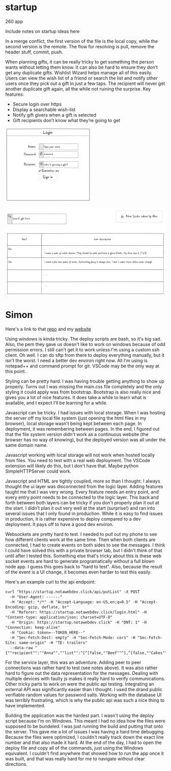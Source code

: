 # startup
260 app

Include notes on startup ideas here

In a merge conflict, the first version of the file is the local copy, while the second version is the remote. The flow for resolving is pull, remove the header stuff, commit, push.


When planning gifts, it can be really tricky to get something the person wants without letting them know. It can also be hard to ensure they don’t get any duplicate gifts. Wishlist Wizard helps manage all of this easily. Users can view the wish list of a friend or search the list and notify other users once they pick out a gift in just a few taps. The recipient will never get another duplicate gift again, all the while not ruining the surprise.
Key features:
-	Secure login over https
-	Display a searchable wish-list
-	Notify gift givers when a gift is selected
-	Gift recipients don’t know what they’re going to get

![login wireframe](images/login.png)

![main page wireframe](images/main.png)

# Simon
Here's a link to that [repo](https://github.com/haltosan/simon) and my [website](https://simon.notawebdev.click/)

Using windows is kinda tricky. The deploy scripts are bash, so it's big sad. Also, the pem they gave us doesn't like to work on windows because of odd permission errors. I still can't get it to work unless I'm using a custom ssh client. Oh well. I can do sftp from there to deploy everything manually, but it isn't the worst. I need a better dev environ right now. All I'm using is notepad++ and command prompt for git. VSCode may be the only way at this point.

Styling can be pretty hard. I was having trouble getting anything to show up properly. Turns out I was missing the main.css file completely and the only styling it could apply was from bootstrap. Bootstrap is also really nice and gives you a lot of nice features. It does take a while to learn what is available, and I expect I'll be learning for a while.

Javascript can be tricky. I had issues with local storage. When I was hosting the server off my local file system (just opening the html files in my browser), local storage wasn't being kept between each page. In deployment, it was remembering between pages. In the end, I figured out that the file system version didn't work as a continuous website (the browser has no way of knowing), but the deployed version was all under the same domain name.

Javascript working with local storage will not work when hosted locally from files. You need to test with a real web deployment. The VSCode extension will likely do this, but I don't have that. Maybe python SimpleHTTPServer could work. 

Javascript and HTML are tightly coupled, more so than I thought. I always thought the ui layer was disconnected from the logic layer. Adding features taught me that I was very wrong. Every feature needs an entry point, and every entry point needs to be connected to the logic layer. This back and forth between both layers can be tricky if you don't properly plan it out at the start. I didn't plan it out very well at the start (surprise!) and ran into several issues that I only found in production. While it is easy to find issues in production, it is rather expensive to deploy compared to a dev deployment. It pays off to have a good dev environ.

Websockets are pretty hard to test. I needed to pull out my phone to see how different clients work at the same time. Then when both clients are connected, I had to create events on both sides to see the messages. I think I could have solved this with a private browser tab, but I didn't think of that until after I tested this. Something else that's tricky about this is these web socket events are hard to generate programatically without a full blown node app. I guess this goes back to "hard to test". Also, because the result of the event is a UI change, it becomes even harder to test this easily.

Here's an example curl to the api endpoint:

```
curl "https://startup.notawebdev.click/api/putList" -X POST
  -H "User-Agent: ------" 
  -H "Accept: */*" -H "Accept-Language: en-US,en;q=0.5" -H "Accept-Encoding: gzip, deflate, br" 
  -H "Referer: https://startup.notawebdev.click/login.html" -H "Content-type: application/json; charset=UTF-8" 
  -H "Origin: https://startup.notawebdev.click" -H "DNT: 1" -H "Connection: keep-alive" 
  -H "Cookie: token=--TOKEN_HERE--" 
  -H "Sec-Fetch-Dest: empty" -H "Sec-Fetch-Mode: cors" -H "Sec-Fetch-Site: same-origin" -H "TE: trailers"
  --data-raw "{""recipient"":""Anna"",""list"":^[^[false,""Beef""^],^[false,""Cakes""^]^]}" 
```

For the service layer, this was an adventure. Adding peer to peer connections was rather hard to test (see notes above). It was also rather hard to figure out the data representation for the messages. Dealing with multiple devices with faulty js makes it really hard to verify communications. Other tricky parts to work on were the public api testing. Integrating an external API was significantly easier than I thought. I used the drand public verifiable random values for password salts. Working with the database UI was terribly frustrating, which is why the public api was such a nice thing to have implemented.
 
Building the application was the hardest part. I wasn't using the deploy script because I'm on Windows. This meant I had no idea how the files were supposed to be bundeled. I was just running the build and putting that onto the server. This gave me a lot of issues I was having a hard time debugging. Because the files were optimized, I couldn't really track down the exact line number and that also made it hard. At the end of the day, I had to open the deploy file and copy all of the commands, just using the Windows equivalent. I couldn't find anywhere that showed how to run the app once it was built, and that was really hard for me to navigate without clear directions.
